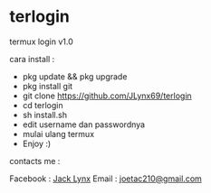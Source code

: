 # terlogin

termux login v1.0

cara install :

* pkg update && pkg upgrade
* pkg install git
* git clone https://github.com/JLynx69/terlogin
* cd terlogin
* sh install.sh
* edit username dan passwordnya
* mulai ulang termux
* Enjoy :)

contacts me :

Facebook : [Jack Lynx](https://www.facebook.com/aiden.pearce.589100)
Email : joetac210@gmail.com
